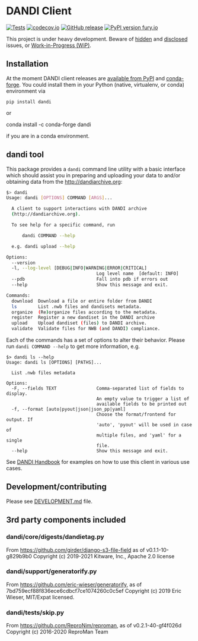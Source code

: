 # DANDI Client

[![Tests](https://github.com/dandi/dandi-cli/workflows/Tests/badge.svg)](https://github.com/dandi/dandi-cli/actions?query=workflow%3ATests)
[![codecov.io](https://codecov.io/github/dandi/dandi-cli/coverage.svg?branch=master)](https://codecov.io/github/dandi/dandi-cli?branch=master)
[![GitHub release](https://img.shields.io/github/release/dandi/dandi-cli.svg)](https://GitHub.com/dandi/dandi-cli/releases/)
[![PyPI version fury.io](https://badge.fury.io/py/dandi.svg)](https://pypi.python.org/pypi/dandi/)

This project is under heavy development.  Beware of [hidden](I-wish-we-knew) and
[disclosed](https://github.com/dandi/dandi-cli/issues) issues, or
[Work-in-Progress (WiP)](https://github.com/dandi/dandi-cli/pulls).

## Installation

At the moment DANDI client releases are [available from PyPI](https://pypi.org/project/dandi)
and [conda-forge](https://anaconda.org/conda-forge/dandi).  You could
install them in your Python (native, virtualenv, or conda) environment via

    pip install dandi

or

   conda install -c conda-forge dandi

if you are in a conda environment.

## dandi tool

This package provides a `dandi` command line utility with a basic interface
which should assist you in preparing and uploading your data to and/or obtaining
data from the http://dandiarchive.org:

```bash
$> dandi
Usage: dandi [OPTIONS] COMMAND [ARGS]...

  A client to support interactions with DANDI archive
  (http://dandiarchive.org).

  To see help for a specific command, run

      dandi COMMAND --help

  e.g. dandi upload --help

Options:
  --version
  -l, --log-level [DEBUG|INFO|WARNING|ERROR|CRITICAL]
                                  Log level name  [default: INFO]
  --pdb                           Fall into pdb if errors out
  --help                          Show this message and exit.

Commands:
  download  Download a file or entire folder from DANDI
  ls        List .nwb files and dandisets metadata.
  organize  (Re)organize files according to the metadata.
  register  Register a new dandiset in the DANDI archive
  upload    Upload dandiset (files) to DANDI archive.
  validate  Validate files for NWB (and DANDI) compliance.
```

Each of the commands has a set of options to alter their behavior.  Please run
`dandi COMMAND --help` to get more information, e.g.

```
$> dandi ls --help
Usage: dandi ls [OPTIONS] [PATHS]...

  List .nwb files metadata

Options:
  -F, --fields TEXT               Comma-separated list of fields to display.
                                  An empty value to trigger a list of
                                  available fields to be printed out
  -f, --format [auto|pyout|json|json_pp|yaml]
                                  Choose the format/frontend for output. If
                                  'auto', 'pyout' will be used in case of
                                  multiple files, and 'yaml' for a single
                                  file.
  --help                          Show this message and exit.
```

See [DANDI Handbook](https://www.dandiarchive.org/handbook/10_using_dandi/)
for examples on how to use this client in various use cases.

## Development/contributing

Please see [DEVELOPMENT.md](./DEVELOPMENT.md) file.

## 3rd party components included

### dandi/core/digests/dandietag.py

From <https://github.com/girder/django-s3-file-field> as of v0.1.1-10-g829b9b0
Copyright (c) 2019-2021 Kitware, Inc., Apache 2.0 license

### dandi/support/generatorify.py

From https://github.com/eric-wieser/generatorify, as of 7bd759ecf88f836ece6cdbcf7ce1074260c0c5ef
Copyright (c) 2019 Eric Wieser, MIT/Expat licensed.

### dandi/tests/skip.py

From https://github.com/ReproNim/reproman, as of v0.2.1-40-gf4f026d
Copyright (c) 2016-2020  ReproMan Team
